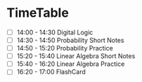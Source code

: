 

# TimeTable

- [ ] 14:00 - 14:30 Digital Logic
- [ ] 14:30 - 14:50 Probability Short Notes
- [ ] 14:50 - 15:20 Probability Practice
- [ ] 15:20 - 15:40 Linear Algebra Short Notes
- [ ] 15:40 - 16:20 Linear Algebra Practice
- [ ] 16:20 - 17:00 FlashCard